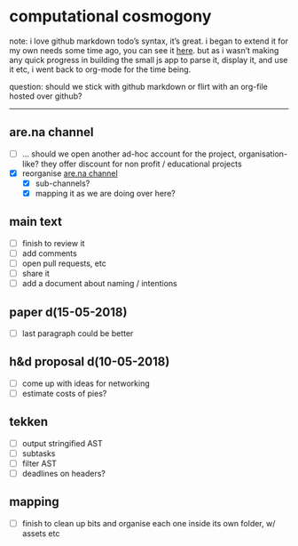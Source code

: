 # computational cosmogony

note: i love github markdown todo’s syntax, it’s great. i began to extend it for my own needs some time ago, you can see it [here](https://github.com/afincato/tekken). but as i wasn’t making any quick progress in building the small js app to parse it, display it, and use it etc, i went back to org-mode for the time being.

question: should we stick with github markdown or flirt with an org-file hosted over github?

---

## are.na channel

- [ ] ... should we open another ad-hoc account for the project, organisation-like? they offer discount for non profit / educational projects
- [x] reorganise [are.na channel](https://www.are.na/andre-fincato/computational-cosmogony)
	- [x] sub-channels?
	- [x] mapping it as we are doing over here?

## main text

- [ ] finish to review it
- [ ] add comments
- [ ] open pull requests, etc
- [ ] share it
- [ ] add a document about naming / intentions

## paper d(15-05-2018)

- [ ] last paragraph could be better

## h&d proposal d(10-05-2018)

- [ ] come up with ideas for networking
- [ ] estimate costs of pies?

## tekken

- [ ] output stringified AST
- [ ] subtasks
- [ ] filter AST
- [ ] deadlines on headers?

## mapping

- [ ] finish to clean up bits and organise each one inside its own folder, w/ assets etc
